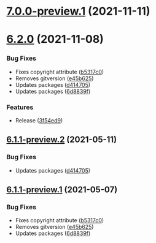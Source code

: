 # [7.0.0-preview.1](https://github.com/Elders/Cronus.Serialization.NewtonsoftJson/compare/v6.1.1-preview.2...v7.0.0-preview.1) (2021-11-11)

# [6.2.0](https://github.com/Elders/Cronus.Serialization.NewtonsoftJson/compare/v6.1.0...v6.2.0) (2021-11-08)


### Bug Fixes

* Fixes copyright attribute ([b5317c0](https://github.com/Elders/Cronus.Serialization.NewtonsoftJson/commit/b5317c0952e520fd2c3b2b2885bbf780990aa34b))
* Removes gitversion ([e45b625](https://github.com/Elders/Cronus.Serialization.NewtonsoftJson/commit/e45b625040416b1ee0b704a89ace1e6965204a2a))
* Updates packages ([d414705](https://github.com/Elders/Cronus.Serialization.NewtonsoftJson/commit/d414705d01b5739ea5c37bbcf4246ae1ffd32836))
* Updates packages ([6d8839f](https://github.com/Elders/Cronus.Serialization.NewtonsoftJson/commit/6d8839f945e59361bf65430e696e1ae895d74a2e))


### Features

* Release ([3f54ed9](https://github.com/Elders/Cronus.Serialization.NewtonsoftJson/commit/3f54ed94a778f21bb6ded2d027afcd5ce74fba25))

## [6.1.1-preview.2](https://github.com/Elders/Cronus.Serialization.NewtonsoftJson/compare/v6.1.1-preview.1...v6.1.1-preview.2) (2021-05-11)


### Bug Fixes

* Updates packages ([d414705](https://github.com/Elders/Cronus.Serialization.NewtonsoftJson/commit/d414705d01b5739ea5c37bbcf4246ae1ffd32836))

## [6.1.1-preview.1](https://github.com/Elders/Cronus.Serialization.NewtonsoftJson/compare/v6.1.0...v6.1.1-preview.1) (2021-05-07)


### Bug Fixes

* Fixes copyright attribute ([b5317c0](https://github.com/Elders/Cronus.Serialization.NewtonsoftJson/commit/b5317c0952e520fd2c3b2b2885bbf780990aa34b))
* Removes gitversion ([e45b625](https://github.com/Elders/Cronus.Serialization.NewtonsoftJson/commit/e45b625040416b1ee0b704a89ace1e6965204a2a))
* Updates packages ([6d8839f](https://github.com/Elders/Cronus.Serialization.NewtonsoftJson/commit/6d8839f945e59361bf65430e696e1ae895d74a2e))
